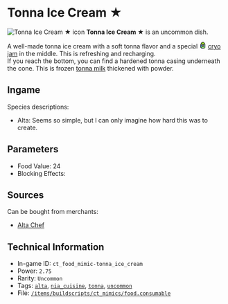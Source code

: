 # Tonna Ice Cream ★

<img src="https://raw.githubusercontent.com/Ceterai/Enternia/main/assetMissing.png" alt="Tonna Ice Cream ★ icon" loading="lazy" height="16px" width="auto" /> **Tonna Ice Cream ★** is an uncommon dish.

A well-made tonna ice cream with a soft tonna flavor and a special <img src="https://raw.githubusercontent.com/Ceterai/Enternia/main/items/generic/food/tier1/ct_iso_jam.png" alt="Cryo Jam icon" loading="lazy" height="16px" width="auto" /> [cryo jam](https://ceterai.github.io/MyEnternia/Wiki/CryoJam) in the middle. This is refreshing and recharging.  
If you reach the bottom, you can find a hardened tonna casing underneath the cone. This is frozen [tonna milk](https://ceterai.github.io/MyEnternia/Wiki/tonnamilk) thickened with powder.

## Ingame

Species descriptions:

- Alta: Seems so simple, but I can only imagine how hard this was to create.

## Parameters

- Food Value: 24
- Blocking Effects: 

## Sources

Can be bought from merchants:

- [Alta Chef](https://ceterai.github.io/MyEnternia/Wiki/AltaChef)

## Technical Information

- In-game ID: `ct_food_mimic-tonna_ice_cream`
- Power: `2.75`
- Rarity: `Uncommon`
- Tags: [`alta`](https://ceterai.github.io/MyEnternia/Wiki/Tags/Alta), [`nia_cuisine`](https://ceterai.github.io/MyEnternia/Wiki/Tags/NiaCuisine), [`tonna`](https://ceterai.github.io/MyEnternia/Wiki/Tags/Tonna), [`uncommon`](https://ceterai.github.io/MyEnternia/Wiki/Tags/Uncommon)
- File: [`/items/buildscripts/ct_mimics/food.consumable`](https://github.com/Ceterai/Enternia/blob/main/items/buildscripts/ct_mimics/food.consumable)

